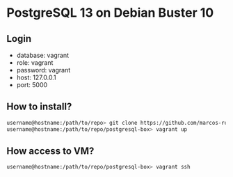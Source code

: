 # PostgreSQL 13 on Debian Buster 10
## Login

* database: vagrant
* role: vagrant
* password: vagrant
* host: 127.0.0.1
* port: 5000

## How to install?
```bash
username@hostname:/path/to/repo> git clone https://github.com/marcos-ro/postgresql-box && cd postgresql-box
username@hostname:/path/to/repo/postgresql-box> vagrant up
```

## How access to VM?
```bash
username@hostname:/path/to/repo/postgresql-box> vagrant ssh
```
